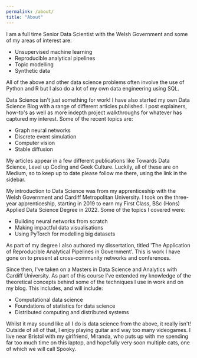 ```yaml
---
permalink: /about/
title: "About"
---
```


I am a full time Senior Data Scientist with the Welsh Government and some of my areas of interest are:
* Unsupervised machine learning
* Reproducible analytical pipelines
* Topic modelling
* Synthetic data

All of the above and other data science problems often involve the use of Python and R but I also do a lot of my own data engineering using SQL.

Data Science isn't just something for work! I have also started my own Data Science Blog with a range of different articles published. I post explainers, how-to's as well as more indepth project walkthroughs for whatever has captured my interest. Some of the recent topics are:
* Graph neural networks
* Discrete event simulation
* Computer vision
* Stable diffusion

My articles appear in a few different publications like Towards Data Science, Level up Coding and Geek Culture. Luckily, all of these are on Medium, so to keep up to date please follow me there, using the link in the sidebar.

My introduction to Data Science was from my apprenticeship with the Welsh Government and Cardiff Metropolitan University. I took on the three-year apprenticeship, starting in 2019 to earn my First Class, BSc (Hons) Applied Data Science Degree in 2022. Some of the topics I covered were:
* Building neural networks from scratch
* Making impactful data visualisations
* Using PyTorch for modelling big datasets

As part of my degree I also authored my dissertation, titled 'The Application of Reproducible Analytical Pipelines in Government'. This is work I have gone on to present at cross-community networks and conferences.

Since then, I've taken on a Masters in Data Science and Analytics with Cardiff University. As part of this course I've extended my knowledge of the theoretical concepts behind some of the techniques I use in work and on my blog. This includes, and will include:
* Computational data science
* Foundations of statistics for data science
* Distributed computing and distributed systems

Whilst it may sound like all I do is data science from the above, it really isn't! Outside of all of that, I enjoy playing guitar and way too many videogames. I live near Bristol with my girlfriend, Miranda, who puts up with me spending far too much time on this laptop, and hopefully very soon multiple cats, one of which we will call Spooky.